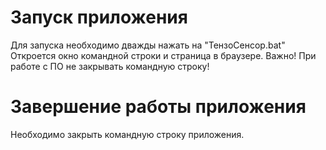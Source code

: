 # Запуск приложения
Для запуска необходимо дважды нажать на "ТензоСенсор.bat"
Откроется окно командной строки и страница в браузере.
Важно! При работе с ПО не закрывать командную строку!

# Завершение работы приложения
Необходимо закрыть командную строку приложения.